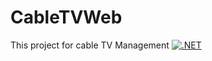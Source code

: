 # CableTVWeb
This project for cable TV Management
[![.NET](https://github.com/pallativ/CableTVWeb/actions/workflows/dotnet.yml/badge.svg)](https://github.com/pallativ/CableTVWeb/actions/workflows/dotnet.yml)
